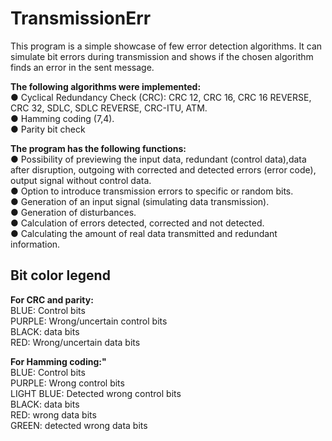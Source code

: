 # TransmissionErr

This program is a simple showcase of few error detection algorithms. It can simulate bit errors during transmission and shows if the chosen algorithm finds an error in the sent message.  
  
**The following algorithms were implemented:**  
● Cyclical Redundancy Check (CRC): CRC 12, CRC 16, CRC 16 REVERSE, CRC 32, SDLC, SDLC REVERSE, CRC-ITU, ATM.  
● Hamming coding (7,4).  
● Parity bit check  

**The program has the following functions:**  
● Possibility of previewing the input data, redundant (control data),data after disruption, outgoing with corrected and detected errors (error code), output signal without control data.  
● Option to introduce transmission errors to specific or random bits.  
● Generation of an input signal (simulating data transmission).  
● Generation of disturbances.  
● Calculation of errors detected, corrected and not detected.  
● Calculating the amount of real data transmitted and redundant information.  

## Bit color legend  
**For CRC and parity:**  
BLUE: Control bits  
PURPLE: Wrong/uncertain control bits  
BLACK: data bits  
RED: Wrong/uncertain data bits  

**For Hamming coding:"**  
BLUE: Control bits  
PURPLE: Wrong control bits  
LIGHT BLUE: Detected wrong control bits  
BLACK: data bits  
RED: wrong data bits  
GREEN: detected wrong data bits  

